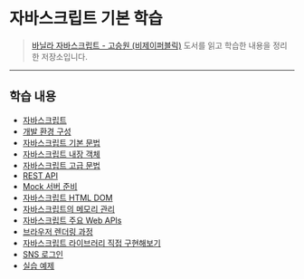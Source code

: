 # 자바스크립트 기본 학습

> [바닐라 자바스크립트 - 고승원 (비제이퍼블릭)](http://www.yes24.com/Product/Goods/105608999) 도서를 읽고 학습한 내용을 정리한 저장소입니다.

---

## 학습 내용

- [자바스크립트]()
- [개발 환경 구성]()
- [자바스크립트 기본 문법]()
- [자바스크립트 내장 객체]()
- [자바스크립트 고급 문법]()
- [REST API]()
- [Mock 서버 준비]()
- [자바스크립트 HTML DOM]()
- [자바스크립트의 메모리 관리]()
- [자바스크립트 주요 Web APIs]()
- [브라우저 렌더링 과정]()
- [자바스크립트 라이브러리 직접 구현해보기]()
- [SNS 로그인]()
- [실습 예제]()


